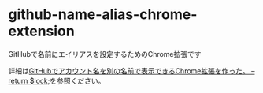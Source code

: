# github-name-alias-chrome-extension
GitHubで名前にエイリアスを設定するためのChrome拡張です

詳細は[GitHubでアカウント名を別の名前で表示できるChrome拡張を作った。 – return $lock;](https://retrorocket.biz/archives/909)を参照ください。

